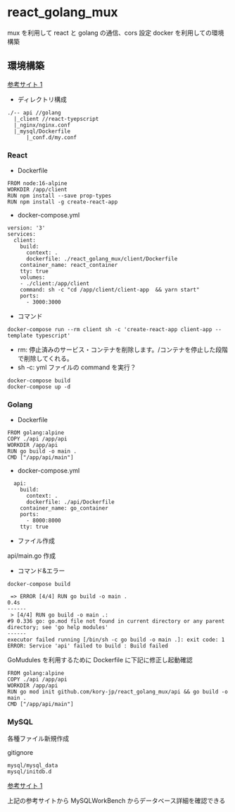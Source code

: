 # react_golang_mux

mux を利用して react と golang の通信、cors 設定
docker を利用しての環境構築

## 環境構築

[参考サイト 1](https://qiita.com/Blueman81/items/72ca43681d16d44e21ad)

- ディレクトリ構成

```
./-- api //golang
  |_client //react-tyepscript
  |_nginx/nginx.conf
  |_mysql/Dockerfile
      |_conf.d/my.conf
```

### React

- Dockerfile

```
FROM node:16-alpine
WORKDIR /app/client
RUN npm install --save prop-types
RUN npm install -g create-react-app
```

- docker-compose.yml

```
version: '3'
services:
  client:
    build:
      context: .
      dockerfile: ./react_golang_mux/client/Dockerfile
    container_name: react_container
    tty: true
    volumes:
    - ./client:/app/client
    command: sh -c "cd /app/client/client-app  && yarn start"
    ports:
      - 3000:3000
```

- コマンド

```
docker-compose run --rm client sh -c 'create-react-app client-app --template typescript'
```

- rm: 停止済みのサービス・コンテナを削除します。/コンテナを停止した段階で削除してくれる。
- sh -c: yml ファイルの command を実行？

```
docker-compose build
docker-compose up -d
```

### Golang

- Dockerfile

```
FROM golang:alpine
COPY ./api /app/api
WORKDIR /app/api
RUN go build -o main .
CMD ["/app/api/main"]
```

- docker-compose.yml

```
  api:
    build:
      context: .
      dockerfile: ./api/Dockerfile
    container_name: go_container
    ports:
      - 8000:8000
    tty: true
```

- ファイル作成

api/main.go 作成

- コマンド&エラー

```
docker-compose build

 => ERROR [4/4] RUN go build -o main .                                                            0.4s
------
 > [4/4] RUN go build -o main .:
#9 0.336 go: go.mod file not found in current directory or any parent directory; see 'go help modules'
------
executor failed running [/bin/sh -c go build -o main .]: exit code: 1
ERROR: Service 'api' failed to build : Build failed
```

GoMudules を利用するために Dockerfile に下記に修正し起動確認

```
FROM golang:alpine
COPY ./api /app/api
WORKDIR /app/api
RUN go mod init github.com/kory-jp/react_golang_mux/api && go build -o main .
CMD ["/app/api/main"]

```

### MySQL

各種ファイル新規作成

gitignore

```
mysql/mysql_data
mysql/initdb.d
```

[参考サイト 1](https://michinoku-se.org/docker-mysql-workbench/)

上記の参考サイトから MySQLWorkBench からデータベース詳細を確認できる
